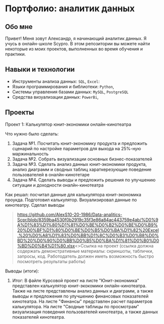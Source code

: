 # Портфолио: аналитик данных

## Обо мне 

Привет! Меня зовут Александр, я начинающий аналитик данных. 
Я учусь в онлайн-школе Scypro.
В этом репозитории вы можете найти некоторые из моих проектов, выполненных во время обучения и практики.
<br>

## Навыки и технологии
- Инструменты анализа данных: ``SQL``, ``Excel``: 
- Языки программирования и библиотеки: ``Python``,
- Системы управления базами данных: ``MySQL``, ``PostgreSQL``
- Средства визуализации данных: ``PowerBi``,

## Проекты
<p> Проект 1: Калькулятор юнит-экономики онлайн-кинотеатра</p>
<p>Что нужно было сделать:<p>
<ol>
  <li>Задача №1. Посчитать юнит-экономику продукта и предложить сценарий по настройке параметров для выхода на 25%-ную маржинальность </li>
  <li>Задача №2. Собрать визуализации основных бизнес-показателей </li>
  <li>Задача №3. Сделать анализ данных юнит-экономики продукта, анализ диаграмм и сводных таблиц хараткерезующие поведение пользователей в оналйн-кинотетаре </li>
  <li>Задача №4. Сделать выводы и предложить решения по улучшению ситуации и доходности оналйн-кинотеатра</li>
</ol>

<p>Как решал: посчитал данные для калькулятора юнит-экономика проукда. Подготовил калькулятор. Визуализировал данные по кинотеатру. Сделал выводы <p>

>https://github.com/AlexS10-20-1986/Data-analitics-Scpr/blob/8359ba4530f0b2919c35f3e86a84ac443759e4ab/%D0%9A%D1%83%D1%80%D1%81%D0%BE%D0%B2%D0%BE%D0%B9%20%D0%BF%D1%80%D0%BE%D0%B5%D0%BA%D1%82%20Excel.%20%D0%A8%D1%83%D0%BB%D1%8C%D0%B3%D0%B8%D0%BD%20%D0%90%D0%BB%D0%B5%D0%BA%D1%81%D0%B0%D0%BD%D0%B4%D1%80.xlsx<>Ссылка на проект</a>
  (ссылка должна содержать демонстративные материалы: скриншоты, таблички, запросы, код. Работодатель должен иметь возможность быстро посмотреть результаты работы)

<p>Выводы (итоги):<p>
<ol>
  <li>Итог: В файле Курсовой проект на листе "Юнит-экономика" представлен калькулятор юнит-экокомики онлайн-кинотеатра. Также на листе представлены анализ данных и диаграмм, а также выводы и предложения по улучшению финансовых показателей кинотеатра. На листе "Финансы" представлен расчет параметров калькулятора. На листе "Сводные таблицы по просмотрам" визуализация поведения пользователей кинотеатра, а также данных показателей кинотеатра. </li>
</ol>
<br> 
